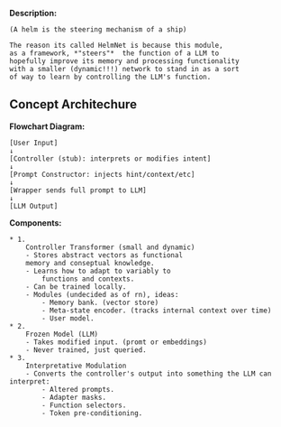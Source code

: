 **Description:**

    (A helm is the steering mechanism of a ship)
    
    The reason its called HelmNet is because this module, 
    as a framework, *"steers"*  the function of a LLM to 
    hopefully improve its memory and processing functionality 
    with a smaller (dynamic!!!) network to stand in as a sort 
    of way to learn by controlling the LLM's function.

## Concept Architechure

**Flowchart Diagram:**

    [User Input] 
    ↓
    [Controller (stub): interprets or modifies intent]
    ↓
    [Prompt Constructor: injects hint/context/etc]
    ↓
    [Wrapper sends full prompt to LLM]
    ↓
    [LLM Output]
**Components:**

    * 1.
        Controller Transformer (small and dynamic)
        - Stores abstract vectors as functional 
        memory and conseptual knowledge.
        - Learns how to adapt to variably to 
            functions and contexts.
        - Can be trained locally.
        - Modules (undecided as of rn), ideas:
            - Memory bank. (vector store)
            - Meta-state encoder. (tracks internal context over time)
            - User model.
    * 2. 
        Frozen Model (LLM)
        - Takes modified input. (promt or embeddings)
        - Never trained, just queried.
    * 3. 
        Interpretative Modulation
        - Converts the controller's output into something the LLM can interpret:
            - Altered prompts.
            - Adapter masks.
            - Function selectors.
            - Token pre-conditioning.